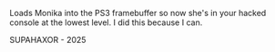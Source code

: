 Loads Monika into the PS3 framebuffer so now she's in your hacked console at the lowest level.
I did this because I can.

SUPAHAXOR - 2025
